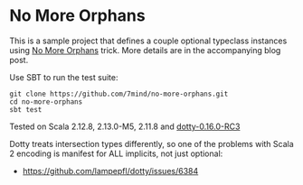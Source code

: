 # No More Orphans

This is a sample project that defines a couple optional typeclass instances using [No More Orphans](https://blog.7mind.io/no-more-orphans.html) trick.
More details are in the accompanying blog post.

Use SBT to run the test suite:

```
git clone https://github.com/7mind/no-more-orphans.git
cd no-more-orphans
sbt test
```

Tested on Scala 2.12.8, 2.13.0-M5, 2.11.8 and [dotty-0.16.0-RC3](https://github.com/7mind/no-more-orphans/tree/dotty)

Dotty treats intersection types differently, so one of the problems with Scala 2 encoding is manifest for ALL implicits, not just optional:

- https://github.com/lampepfl/dotty/issues/6384
